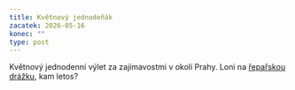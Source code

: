 ```yaml
---
title: Květnový jednodeňák
zacatek: 2026-05-16
konec: ""
type: post
---
```

K﻿větnový jednodenní výlet za zajímavostmi v okolí Prahy. Loni na [řepařskou drážku](https://eu.zonerama.com/vlci-keblany/1303470?secret=R29V8G02MMYv0gPl94klH1g49&count=46), kam letos?